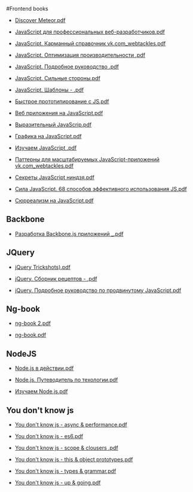 #Frontend books 
 
* <a href="https%3A//github.com/IgorMotorny/library/blob/master/books/Discover%20Meteor%28Tom%20Coleman%29.pdf">Discover Meteor.pdf</a> 

* <a href="https%3A//github.com/IgorMotorny/library/blob/master/books/JavaScript%20%u0434%u043B%u044F%20%u043F%u0440%u043E%u0444%u0435%u0441%u0441%u0438%u043E%u043D%u0430%u043B%u044C%u043D%u044B%u0445%20%u0432%u0435%u0431-%u0440%u0430%u0437%u0440%u0430%u0431%u043E%u0442%u0447%u0438%u043A%u043E%u0432%282013%2C%u041D%u0438%u043A%u043E%u043B%u0430%u0441%20%u0417%u0430%u043A%u0430%u0441%29.pdf">JavaScript для профессиональных веб-разработчиков.pdf</a> 

* <a href="https%3A//github.com/IgorMotorny/library/blob/master/books/JavaScript.%20%u041A%u0430%u0440%u043C%u0430%u043D%u043D%u044B%u0438%u0306%20%u0441%u043F%u0440%u0430%u0432%u043E%u0447%u043D%u0438%u043A%28%u0414%u044D%u0432%u0438%u0434%20%u0424%u043B%u044D%u043D%u0430%u0433%u0430%u043D%2C2013%29%20vk.com_webtackles.pdf">JavaScript. Карманный справочник vk.com_webtackles.pdf</a> 

* <a href="https%3A//github.com/IgorMotorny/library/blob/master/books/JavaScript.%20%u041E%u043F%u0442%u0438%u043C%u0438%u0437%u0430%u0446%u0438%u044F%20%u043F%u0440%u043E%u0438%u0437%u0432%u043E%u0434%u0438%u0442%u0435%u043B%u044C%u043D%u043E%u0441%u0442%u0438%20%282012%2C%u041D%u0438%u043A%u043E%u043B%u0430%u0441%20%u0417%u0430%u043A%u0430%u0441%29.pdf">JavaScript. Оптимизация производительности .pdf</a> 

* <a href="https%3A//github.com/IgorMotorny/library/blob/master/books/JavaScript.%20%u041F%u043E%u0434%u0440%u043E%u0431%u043D%u043E%u0435%20%u0440%u0443%u043A%u043E%u0432%u043E%u0434%u0441%u0442%u0432%u043E%20%282012%2C%u0414%u044D%u0432%u0438%u0434%20%u0424%u043B%u044D%u043D%u0430%u0433%u0430%u043D%29.pdf">JavaScript. Подробное руководство .pdf</a> 

* <a href="https%3A//github.com/IgorMotorny/library/blob/master/books/JavaScript.%20%u0421%u0438%u043B%u044C%u043D%u044B%u0435%20%u0441%u0442%u043E%u0440%u043E%u043D%u044B%282012%2C%20%u0414.%20%u041A%u0440%u043E%u043A%u0444%u043E%u0440%u0434%29.pdf">JavaScript. Сильные стороны.pdf</a> 

* <a href="https%3A//github.com/IgorMotorny/library/blob/master/books/JavaScript.%20%u0428%u0430%u0431%u043B%u043E%u043D%u044B%20-%20%282011%2C%u0421%u0442%u043E%u044F%u043D%20%u0421%u0442%u0435%u0444%u0430%u043D%u043E%u0432%29.pdf">JavaScript. Шаблоны - .pdf</a> 

* <a href="https%3A//github.com/IgorMotorny/library/blob/master/books/%u0411%u044B%u0441%u0442%u0440%u043E%u0435%20%u043F%u0440%u043E%u0442%u043E%u0442%u0438%u043F%u0438%u0440%u043E%u0432%u0430%u043D%u0438%u0435%20%u0441%20JS%28Azat%20Mardan%2C%202014%29.pdf">Быстрое прототипирование с JS.pdf</a> 

* <a href="https%3A//github.com/IgorMotorny/library/blob/master/books/%u0412%u0435%u0431%20%u043F%u0440%u0438%u043B%u043E%u0436%u0435%u043D%u0438%u044F%20%u043D%u0430%20JavaScript%282012%2C%u0410%u043B%u0435%u043A%u0441%20%u041C%u0430%u043A%u043A%u043E%u0443%29.pdf">Веб приложения на JavaScript.pdf</a> 

* <a href="https%3A//github.com/IgorMotorny/library/blob/master/books/%u0412%u044B%u0440%u0430%u0437%u0438%u0442%u0435%u043B%u044C%u043D%u044B%u0438%u0306%20JavaScrip%282014%2C%20%u041C.%20%u0425%u0430%u0432%u0435%u0440%u0431%u0435%u043A%29.pdf">Выразительный JavaScrip.pdf</a> 

* <a href="https%3A//github.com/IgorMotorny/library/blob/master/books/%u0413%u0440%u0430%u0444%u0438%u043A%u0430%20%u043D%u0430%20JavaScript%28%u0420%u0430%u0444%u0430%u044D%u043B%u043B%u043E%20%u0427%u0435%u043A%u043A%u043E%2C%202013%29.pdf">Графика на JavaScript.pdf</a> 

* <a href="https%3A//github.com/IgorMotorny/library/blob/master/books/%u0418%u0437%u0443%u0447%u0430%u0435%u043C%20JavaScript%20%282012%2C%20%u041C%u043E%u0440%u0440%u0438%u0441%u043E%u043D%20%u041C%29.pdf">Изучаем JavaScript .pdf</a> 

* <a href="https%3A//github.com/IgorMotorny/library/blob/master/books/%u041F%u0430%u0442%u0442%u0435%u0440%u043D%u044B%20%u0434%u043B%u044F%20%u043C%u0430%u0441%u0448%u0442%u0430%u0431%u0438%u0440%u0443%u0435%u043C%u044B%u0445%20JavaScript-%u043F%u0440%u0438%u043B%u043E%u0436%u0435%u043D%u0438%u0438%u0306%20vk.com_webtackles.pdf">Паттерны для масштабируемых JavaScript-приложений vk.com_webtackles.pdf</a> 

* <a href="https%3A//github.com/IgorMotorny/library/blob/master/books/%u0421%u0435%u043A%u0440%u0435%u0442%u044B%20JavaScript%20%u043D%u0438%u043D%u0434%u0437%u044F%28%u0414%u0436%u043E%u043D%20%u0420%u0435%u0437%u0438%u0433%2C%202015%29.pdf">Секреты JavaScript ниндзя.pdf</a> 

* <a href="https%3A//github.com/IgorMotorny/library/blob/master/books/%u0421%u0438%u043B%u0430%20JavaScript.%2068%20%u0441%u043F%u043E%u0441%u043E%u0431%u043E%u0432%20%u044D%u0444%u0444%u0435%u043A%u0442%u0438%u0432%u043D%u043E%u0433%u043E%20%u0438%u0441%u043F%u043E%u043B%u044C%u0437%u043E%u0432%u0430%u043D%u0438%u044F%20JS%282013%2C%20%u0425%u0435%u0440%u043C%u0430%u043D%20%u0414.%29.pdf">Сила JavaScript. 68 способов эффективного использования JS.pdf</a> 

* <a href="https%3A//github.com/IgorMotorny/library/blob/master/books/%u0421%u044E%u0440%u0440%u0435%u0430%u043B%u0438%u0437%u043C%20%u043D%u0430%20JavaScript%282014%2C%20%u0410.%20%u0411%u0430%u0445%u0438%u0440%u0435%u0432%29.pdf">Сюрреализм на JavaScript.pdf</a> 

## Backbone

* <a href="https%3A//github.com/IgorMotorny/library/blob/master/books/%u0420%u0430%u0437%u0440%u0430%u0431%u043E%u0442%u043A%u0430%20Backbone.js%20%u043F%u0440%u0438%u043B%u043E%u0436%u0435%u043D%u0438%u0438%u0306%20%282014%2C%u042D%u0434%u0434%u0438%20%u041E%u0441%u043C%u0430%u043D%u0438%29_.pdf">Разработка Backbone.js приложений _.pdf</a> 

## JQuery

* <a href="https%3A//github.com/IgorMotorny/library/blob/master/books/jQuery%20Trickshots%28%28Tutorialzine%29%29.pdf">jQuery Trickshots).pdf</a> 

* <a href="https%3A//github.com/IgorMotorny/library/blob/master/books/jQuery.%20C%u0431%u043E%u0440%u043D%u0438%u043A%20%u0440%u0435%u0446%u0435%u043F%u0442%u043E%u0432%20-%20%282011%2C%u0421%u0430%u043C%u043A%u043E%u0432%20%u0413.%20%u0410.%29.pdf">jQuery. Cборник рецептов - .pdf</a> 

* <a href="https%3A//github.com/IgorMotorny/library/blob/master/books/jQuery.%20%u041F%u043E%u0434%u0440%u043E%u0431%u043D%u043E%u0435%20%u0440%u0443%u043A%u043E%u0432%u043E%u0434%u0441%u0442%u0432%u043E%20%u043F%u043E%20%u043F%u0440%u043E%u0434%u0432%u0438%u043D%u0443%u0442%u043E%u043C%u0443%20JavaScript%282011%2CBear%20Bibeault%29.pdf">jQuery. Подробное руководство по продвинутому JavaScript.pdf</a> 

## Ng-book

* <a href="https%3A//github.com/IgorMotorny/library/blob/master/books/ng-book%202.pdf">ng-book 2.pdf</a> 

* <a href="https%3A//github.com/IgorMotorny/library/blob/master/books/ng-book.pdf">ng-book.pdf</a> 

## NodeJS

* <a href="https%3A//github.com/IgorMotorny/library/blob/master/books/Node.js%20%u0432%20%u0434%u0435%u0438%u0306%u0441%u0442%u0432%u0438%u0438%282014%2C%20%u041C.%u041A%u0430%u043D%u0442%u0435%u043B%u043E%u043D%29.pdf">Node.js в действии.pdf</a> 

* <a href="https%3A//github.com/IgorMotorny/library/blob/master/books/Node.js.%20%u041F%u0443%u0442%u0435%u0432%u043E%u0434%u0438%u0442%u0435%u043B%u044C%20%u043F%u043E%20%u0442%u0435%u0445%u043E%u043B%u043E%u0433%u0438%u0438%28%u041A.%20%u0421%u0443%u0445%u043E%u0432%2C%202015%29.pdf">Node.js. Путеводитель по техологии.pdf</a> 

* <a href="https%3A//github.com/IgorMotorny/library/blob/master/books/%u0418%u0437%u0443%u0447%u0430%u0435%u043C%20Node.js%282014%2CShelli%20Pauers%29.pdf">Изучаем Node.js.pdf</a> 

## You don't know js

* <a href="https%3A//github.com/IgorMotorny/library/blob/master/books/You%20don%27t%20know%20js%20-%20async%20%26%20performance.pdf">You don't know js - async & performance.pdf</a> 

* <a href="https%3A//github.com/IgorMotorny/library/blob/master/books/You%20don%27t%20know%20js%20-%20es6.pdf">You don't know js - es6.pdf</a> 

* <a href="https%3A//github.com/IgorMotorny/library/blob/master/books/You%20don%27t%20know%20js%20-%20scope%20%26%20clousers%20.pdf">You don't know js - scope & clousers .pdf</a> 

* <a href="https%3A//github.com/IgorMotorny/library/blob/master/books/You%20don%27t%20know%20js%20-%20this%20%26%20object%20prototypes.pdf">You don't know js - this & object prototypes.pdf</a> 

* <a href="https%3A//github.com/IgorMotorny/library/blob/master/books/You%20don%27t%20know%20js%20-%20types%20%26%20grammar.pdf">You don't know js - types & grammar.pdf</a> 

* <a href="https%3A//github.com/IgorMotorny/library/blob/master/books/You%20don%27t%20know%20js%20-%20up%20%26%20going.pdf">You don't know js - up & going.pdf</a> 
